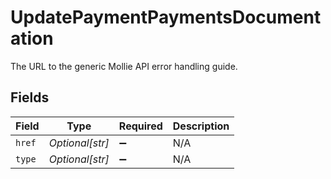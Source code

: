 # UpdatePaymentPaymentsDocumentation

The URL to the generic Mollie API error handling guide.


## Fields

| Field              | Type               | Required           | Description        |
| ------------------ | ------------------ | ------------------ | ------------------ |
| `href`             | *Optional[str]*    | :heavy_minus_sign: | N/A                |
| `type`             | *Optional[str]*    | :heavy_minus_sign: | N/A                |